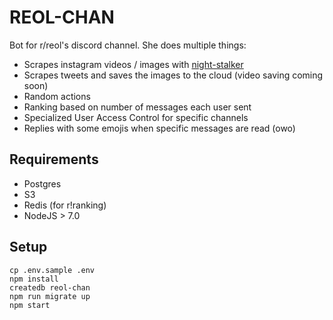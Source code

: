 # REOL-CHAN

Bot for r/reol's discord channel.
She does multiple things:
- Scrapes instagram videos / images with [night-stalker](https://github.com/causztic/night-stalker)
- Scrapes tweets and saves the images to the cloud (video saving coming soon)
- Random actions
- Ranking based on number of messages each user sent
- Specialized User Access Control for specific channels
- Replies with some emojis when specific messages are read (owo)

## Requirements
- Postgres
- S3
- Redis (for r!ranking)
- NodeJS > 7.0

## Setup
```
cp .env.sample .env
npm install
createdb reol-chan
npm run migrate up
npm start
```
